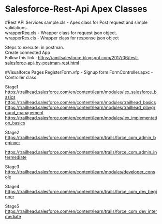 # Salesforce-Rest-Api Apex Classes

#Rest API Services
sample.cls - Apex class for Post request and simple validations. <br>
wrapperReq.cls - Wrapper class for request json object. <br>
wrapperRes.cls - Wrapper class for response json object <br>

Steps to execute: in postman. <br>
Create connected App <br>
Follow this link : https://amitsalesforce.blogspot.com/2017/06/test-salesforce-api-by-postman-rest.html

#Visualforce Pages
RegisterForm.vfp - Signup form
FormController.apxc - Controller class


Stage1
https://trailhead.salesforce.com/en/content/learn/modules/lex_salesforce_basics
https://trailhead.salesforce.com/en/content/learn/modules/trailhead_basics
https://trailhead.salesforce.com/en/content/learn/modules/trailhead_playground_management
https://trailhead.salesforce.com/en/content/learn/modules/lex_implementation_basics

Stage2
https://trailhead.salesforce.com/en/content/learn/trails/force_com_admin_beginner

https://trailhead.salesforce.com/en/content/learn/trails/force_com_admin_intermediate

Stage3
https://trailhead.salesforce.com/en/content/learn/modules/developer_console

Stage4
https://trailhead.salesforce.com/en/content/learn/trails/force_com_dev_beginner

Stage5
https://trailhead.salesforce.com/en/content/learn/trails/force_com_dev_intermediate

